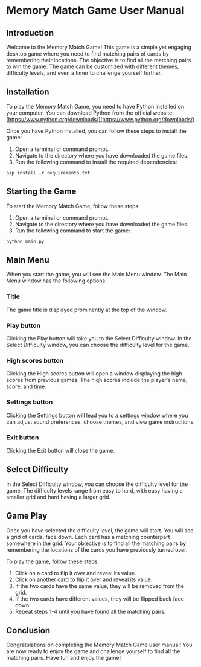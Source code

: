 # Memory Match Game User Manual

## Introduction

Welcome to the Memory Match Game! This game is a simple yet engaging desktop game where you need to find matching pairs of cards by remembering their locations. The objective is to find all the matching pairs to win the game. The game can be customized with different themes, difficulty levels, and even a timer to challenge yourself further.

## Installation

To play the Memory Match Game, you need to have Python installed on your computer. You can download Python from the official website: [https://www.python.org/downloads/](https://www.python.org/downloads/)

Once you have Python installed, you can follow these steps to install the game:

1. Open a terminal or command prompt.
2. Navigate to the directory where you have downloaded the game files.
3. Run the following command to install the required dependencies:

```
pip install -r requirements.txt
```

## Starting the Game

To start the Memory Match Game, follow these steps:

1. Open a terminal or command prompt.
2. Navigate to the directory where you have downloaded the game files.
3. Run the following command to start the game:

```
python main.py
```

## Main Menu

When you start the game, you will see the Main Menu window. The Main Menu window has the following options:

### Title

The game title is displayed prominently at the top of the window.

### Play button

Clicking the Play button will take you to the Select Difficulty window. In the Select Difficulty window, you can choose the difficulty level for the game.

### High scores button

Clicking the High scores button will open a window displaying the high scores from previous games. The high scores include the player's name, score, and time.

### Settings button

Clicking the Settings button will lead you to a settings window where you can adjust sound preferences, choose themes, and view game instructions.

### Exit button

Clicking the Exit button will close the game.

## Select Difficulty

In the Select Difficulty window, you can choose the difficulty level for the game. The difficulty levels range from easy to hard, with easy having a smaller grid and hard having a larger grid.

## Game Play

Once you have selected the difficulty level, the game will start. You will see a grid of cards, face down. Each card has a matching counterpart somewhere in the grid. Your objective is to find all the matching pairs by remembering the locations of the cards you have previously turned over.

To play the game, follow these steps:

1. Click on a card to flip it over and reveal its value.
2. Click on another card to flip it over and reveal its value.
3. If the two cards have the same value, they will be removed from the grid.
4. If the two cards have different values, they will be flipped back face down.
5. Repeat steps 1-4 until you have found all the matching pairs.

## Conclusion

Congratulations on completing the Memory Match Game user manual! You are now ready to enjoy the game and challenge yourself to find all the matching pairs. Have fun and enjoy the game!